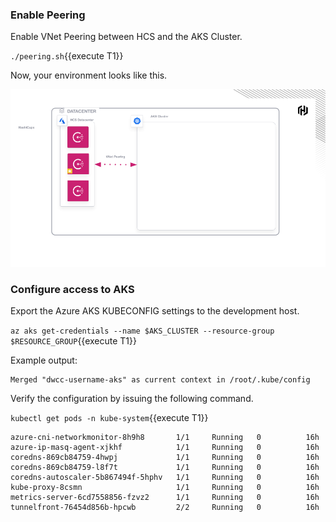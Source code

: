 ### Enable Peering

Enable VNet Peering between HCS and the AKS Cluster.

`./peering.sh`{{execute T1}}

Now, your environment looks like this.

![VNet Peering](./assets/vnet_peering.png)

### Configure access to AKS

Export the Azure AKS KUBECONFIG settings to the development host.

`az aks get-credentials --name $AKS_CLUSTER --resource-group $RESOURCE_GROUP`{{execute T1}}

Example output:

```plaintext
Merged "dwcc-username-aks" as current context in /root/.kube/config
```

Verify the configuration by issuing the following command.

`kubectl get pods -n kube-system`{{execute T1}}

```plaintext
azure-cni-networkmonitor-8h9h8       1/1     Running   0          16h
azure-ip-masq-agent-xjkhf            1/1     Running   0          16h
coredns-869cb84759-4hwpj             1/1     Running   0          16h
coredns-869cb84759-l8f7t             1/1     Running   0          16h
coredns-autoscaler-5b867494f-5hphv   1/1     Running   0          16h
kube-proxy-8csmn                     1/1     Running   0          16h
metrics-server-6cd7558856-fzvz2      1/1     Running   0          16h
tunnelfront-76454d856b-hpcwb         2/2     Running   0          16h
```
